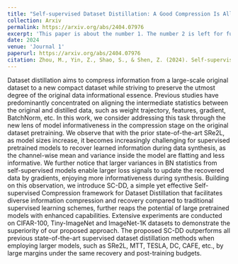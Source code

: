 ```yaml
---
title: "Self-supervised Dataset Distillation: A Good Compression Is All You Need"
collection: Arxiv
permalink: https://arxiv.org/abs/2404.07976
excerpt: 'This paper is about the number 1. The number 2 is left for future work.'
date: 2024
venue: 'Journal 1'
paperurl: https://arxiv.org/abs/2404.07976
citation: Zhou, M., Yin, Z., Shao, S., & Shen, Z. (2024). Self-supervised dataset distillation: A good compression is all you need. arXiv preprint arXiv:2404.07976.
---
```


Dataset distillation aims to compress information from a large-scale original dataset to a new compact dataset while striving to preserve the utmost degree of the original data informational essence. Previous studies have predominantly concentrated on aligning the intermediate statistics between the original and distilled data, such as weight trajectory, features, gradient, BatchNorm, etc. In this work, we consider addressing this task through the new lens of model informativeness in the compression stage on the original dataset pretraining. We observe that with the prior state-of-the-art SRe2L, as model sizes increase, it becomes increasingly challenging for supervised pretrained models to recover learned information during data synthesis, as the channel-wise mean and variance inside the model are flatting and less informative. We further notice that larger variances in BN statistics from self-supervised models enable larger loss signals to update the recovered data by gradients, enjoying more informativeness during synthesis. Building on this observation, we introduce SC-DD, a simple yet effective Self-supervised Compression framework for Dataset Distillation that facilitates diverse information compression and recovery compared to traditional supervised learning schemes, further reaps the potential of large pretrained models with enhanced capabilities. Extensive experiments are conducted on CIFAR-100, Tiny-ImageNet and ImageNet-1K datasets to demonstrate the superiority of our proposed approach. The proposed SC-DD outperforms all previous state-of-the-art supervised dataset distillation methods when employing larger models, such as SRe2L, MTT, TESLA, DC, CAFE, etc., by large margins under the same recovery and post-training budgets. 
